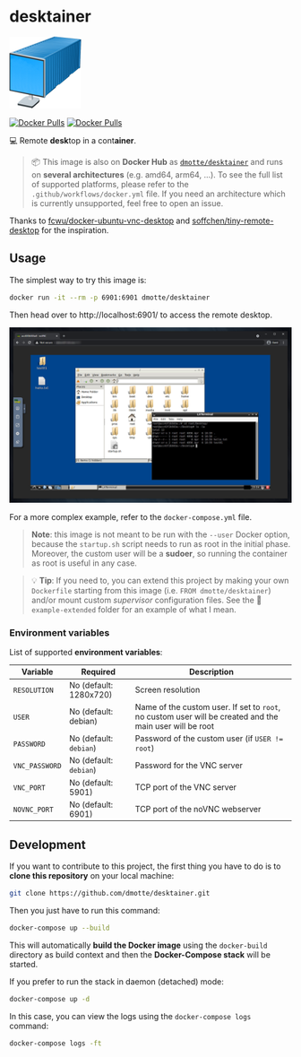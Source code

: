# desktainer

![](desktainer-icon-128.png)

[![Docker Pulls](https://img.shields.io/github/workflow/status/dmotte/desktainer/docker?logo=github&style=flat-square)](https://hub.docker.com/r/dmotte/desktainer)
[![Docker Pulls](https://img.shields.io/docker/pulls/dmotte/desktainer?logo=docker&style=flat-square)](https://hub.docker.com/r/dmotte/desktainer)

:computer: Remote **desk**top in a cont**ainer**.

> :package: This image is also on **Docker Hub** as [`dmotte/desktainer`](https://hub.docker.com/r/dmotte/desktainer) and runs on **several architectures** (e.g. amd64, arm64, ...). To see the full list of supported platforms, please refer to the `.github/workflows/docker.yml` file. If you need an architecture which is currently unsupported, feel free to open an issue.

Thanks to [fcwu/docker-ubuntu-vnc-desktop](https://github.com/fcwu/docker-ubuntu-vnc-desktop) and [soffchen/tiny-remote-desktop](https://github.com/soffchen/tiny-remote-desktop) for the inspiration.

## Usage

The simplest way to try this image is:

```bash
docker run -it --rm -p 6901:6901 dmotte/desktainer
```

Then head over to http://localhost:6901/ to access the remote desktop.

![screen01](screen01.png)

For a more complex example, refer to the `docker-compose.yml` file.

> **Note**: this image is not meant to be run with the `--user` Docker option, because the `startup.sh` script needs to run as root in the initial phase. Moreover, the custom user will be a **sudoer**, so running the container as root is useful in any case.

> :bulb: **Tip**: If you need to, you can extend this project by making your own `Dockerfile` starting from this image (i.e. `FROM dmotte/desktainer`) and/or mount custom *supervisor* configuration files. See the :file_folder: `example-extended` folder for an example of what I mean.

### Environment variables

List of supported **environment variables**:

Variable       | Required               | Description
-------------- | ---------------------- | ---
`RESOLUTION`   | No (default: 1280x720) | Screen resolution
`USER`         | No (default: debian)   | Name of the custom user. If set to `root`, no custom user will be created and the main user will be root
`PASSWORD`     | No (default: `debian`) | Password of the custom user (if `USER != root`)
`VNC_PASSWORD` | No (default: `debian`) | Password for the VNC server
`VNC_PORT`     | No (default: 5901)     | TCP port of the VNC server
`NOVNC_PORT`   | No (default: 6901)     | TCP port of the noVNC webserver

## Development

If you want to contribute to this project, the first thing you have to do is to **clone this repository** on your local machine:

```bash
git clone https://github.com/dmotte/desktainer.git
```

Then you just have to run this command:

```bash
docker-compose up --build
```

This will automatically **build the Docker image** using the `docker-build` directory as build context and then the **Docker-Compose stack** will be started.

If you prefer to run the stack in daemon (detached) mode:

```bash
docker-compose up -d
```

In this case, you can view the logs using the `docker-compose logs` command:

```bash
docker-compose logs -ft
```
